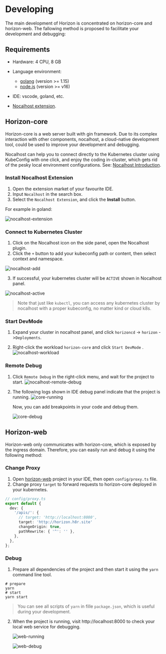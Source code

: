 # Developing

The main development of Horizon is concentrated on horizon-core and horizon-web. The fallowing method is proposed to facilitate your development and debugging:

## Requirements

* Hardware: 4 CPU, 8 GB
* Language environment:
    * [golang](https://go.dev/) (version >= 1.15)
    * [node.js](https://nodejs.org/en/) (version >= v16)

* IDE: vscode, goland, etc.
* [Nocalhost extension](https://nocalhost.dev/docs/quick-start/).

## Horizon-core

Horizon-core is a web server built with gin framework. Due to its complex interaction with other components, nocalhost, a cloud-native development tool, could be used to improve your development and debugging.

Nocalhost can help you to connect directly to the Kubernetes cluster using KubeConfig with one click, and enjoy the coding in-cluster, which gets rid of the pesky local environment configurations. See: [Nocalhost Introduction](https://nocalhost.dev/docs/introduction).

### Install Nocalhost Extension

1. Open the extension market of your favourite IDE.
2. Input `Nocalhost` in the search box.
3. Select the `Nocalhost Extension`, and click the **Install** button.

For example in goland:

![nocalhost-extension](image/DEVELOPMENT/nocalhost-extension.png)

### Connect to Kubernetes Cluster

1. Click on the Nocalhost icon on the side panel, open the Nocalhost plugin.
2. Click the `+` button to add your kubeconfig path or content, then select context and namespace.

![nocalhost-add](image/DEVELOPMENT/nocalhost-add.png)

3. If successful, your kubernetes cluster will be `ACTIVE` shown in Nocalhost panel.

![nocalhost-active](image/DEVELOPMENT/nocalhost-active.png)

> Note that just like `kubectl`, you can access any kubernetes cluster by nocalhost with a proper kubeconfig, no matter kind or cloud k8s.

### Start DevMode

1. Expand your cluster in nocalhost panel, and click `horizoncd` -> `horizon` ->`Deployments`.

2. Right-click the workload `horizon-core` and click `Start DevMode` .
   ![nocalhost-workload](image/DEVELOPMENT/nocalhost-workload.png)

### Remote Debug

1. Click `Remote Debug` in the right-click menu, and wait for the project to start.
   ![nocalhost-remote-debug](image/DEVELOPMENT/nocalhost-remote-debug.png)

2. The following logs shown in IDE debug panel indicate that the project is running.
   ![core-running](image/DEVELOPMENT/core-running.png)

   Now, you can add breakpoints in your code and debug them.

   ![core-debug](image/DEVELOPMENT/core-debug.png)

## Horizon-web

Horizon-web only communicates with horizon-core, which is exposed by the ingress domain. Therefore, you can easily run and debug it using the following method:

### Change Proxy

1. Open [horizon-web](https://github.com/horizoncd/horizon-web) project in your IDE, then open `config/proxy.ts` file.
2. Change proxy `target` to forward requests to horizon-core deployed in your kubernetes.

```ts
// config/proxy.ts
export default {
  dev: {
    '/apis/': {
      // target: 'http://localhost:8080',
      target: 'http://horizon.h8r.site'
      changeOrigin: true,
      pathRewrite: { '^': '' },
    },
  },
};
```

### Debug

1. Prepare all dependencies of the project and then start it using the `yarn` command line tool.

```shell
# prepare
yarn
# start
yarn start
```

> You can see all scripts of `yarn` in fille `package.json`, which is useful during your development.

2. When the project is running, visit http://localhost:8000 to check your local web service for debugging.

   ![web-running](image/DEVELOPMENT/web-running.png)

   ![web-debug](image/DEVELOPMENT/web-debug.png)